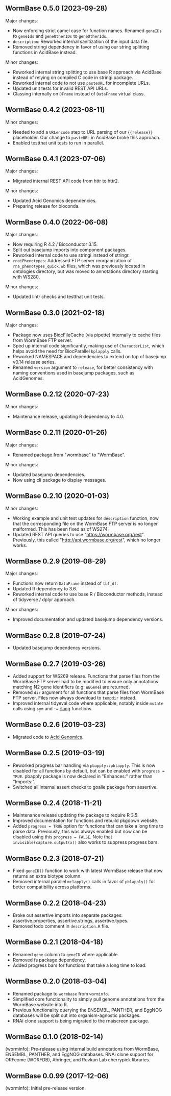 ## WormBase 0.5.0 (2023-09-28)

Major changes:

- Now enforcing strict camel case for function names. Renamed `geneIDs` to
  `geneIds` and `geneOtherIDs` to `geneOtherIds`.
- `description`: Reworked internal sanitization of the input data file.
- Removed stringi dependency in favor of using our string splitting functions
  in AcidBase instead.

Minor changes:

- Reworked internal string splitting to use base R approach via AcidBase instead
  of relying on compiled C code in stringi package.
- Reworked internal code to not use `pasteURL` for incomplete URLs.
- Updated unit tests for invalid REST API URLs.
- Classing internally on `DFrame` instead of `DataFrame` virtual class.

## WormBase 0.4.2 (2023-08-11)

Minor changes:

- Needed to add a `URLencode` step to URL parsing of our `{{release}}`
  placeholder. Our change to `pasteURL` in AcidBase broke this approach.
- Enabled testthat unit tests to run in parallel.

## WormBase 0.4.1 (2023-07-06)

Major changes:

- Migrated internal REST API code from httr to httr2.

Minor changes:

- Updated Acid Genomics dependencies.
- Preparing release for bioconda.

## WormBase 0.4.0 (2022-06-08)

Major changes:

- Now requiring R 4.2 / Bioconductor 3.15.
- Split out basejump imports into component packages.
- Reworked internal code to use stringi instead of stringr.
- `rnaiPhenotypes`: Addressed FTP server reorganization of
  `rna_phenotypes_quick.wb` files, which was previously located in ontologies
  directory, but was moved to annotations directory starting with WS280.

Minor changes:

- Updated lintr checks and testthat unit tests.

## WormBase 0.3.0 (2021-02-18)

Major changes:

- Package now uses BiocFileCache (via pipette) internally to cache files
  from WormBase FTP server.
- Sped up internal code significantly, making use of `CharacterList`, which
  helps avoid the need for BiocParallel `bplapply` calls.
- Reworked NAMESPACE and dependencies to extend on top of basejump v0.14
  release series.
- Renamed `version` argument to `release`, for better consistency with naming
  conventions used in basejump packages, such as AcidGenomes.

## WormBase 0.2.12 (2020-07-23)

Minor changes:

- Maintenance release, updating R dependency to 4.0.

## WormBase 0.2.11 (2020-01-26)

Major changes:

- Renamed package from "wormbase" to "WormBase".

Minor changes:

- Updated basejump dependencies.
- Now using cli package to display messages.

## WormBase 0.2.10 (2020-01-03)

Minor changes:

- Working example and unit test updates for `description` function, now that
  the corresponding file on the WormBase FTP server is no longer malformed.
  This has been fixed as of WS274.
- Updated REST API queries to use "https://wormbase.org/rest". Previously, this
  called "http://api.wormbase.org/rest", which no longer works.

## WormBase 0.2.9 (2019-08-29)

Major changes:

- Functions now return `DataFrame` instead of `tbl_df`.
- Updated R dependency to 3.6.
- Reworked internal code to use base R / Bioconductor methods, instead of
  tidyverse / dplyr approach.

Minor changes:

- Improved documentation and updated basejump dependency versions.

## WormBase 0.2.8 (2019-07-24)

- Updated basejump dependency versions.

## WormBase 0.2.7 (2019-03-26)

- Added support for WS269 release. Functions that parse files from the WormBase
  FTP server had to be modified to ensure only annotations matching N2 gene
  identifiers (e.g. `WBGene`) are returned.
- Removed `dir` argument for all functions that parse files from WormBase FTP
  server. Files now always download to `tempdir` instead.
- Improved internal tidyeval code where applicable, notably inside `mutate`
  calls using `sym` and `:=` [rlang][] functions.

## WormBase 0.2.6 (2019-03-23)

- Migrated code to [Acid Genomics][].

## WormBase 0.2.5 (2019-03-19)

- Reworked progress bar handling via `pbapply::pblapply`. This is now disabled
  for all functions by default, but can be enabled with `progress = TRUE`.
  pbapply package is now declared in "Enhances:" rather than "Imports:".
- Switched all internal assert checks to goalie package from assertive.

## WormBase 0.2.4 (2018-11-21)

- Maintenance release updating the package to require R 3.5.
- Improved documentation for functions and rebuild pkgdown website.
- Added `progress = TRUE` option for functions that can take a long time to
  parse data. Previously, this was always enabled but now can be disabled
  using this `progress = FALSE`. Note that `invisible(capture.output(x))` also
  works to suppress progress bars.

## WormBase 0.2.3 (2018-07-21)

- Fixed `geneID()` function to work with latest WormBase release that now
  returns an extra biotype column.
- Removed internal parallel `mclapply()` calls in favor of `pblapply()` for
  better compatibility across platforms.

## WormBase 0.2.2 (2018-04-23)

- Broke out assertive imports into separate packages: assertive.properties,
  assertive.strings, assertive.types.
- Removed todo comment in `description.R` file.

## WormBase 0.2.1 (2018-04-18)

- Renamed `gene` column to `geneID` where applicable.
- Removed fs package dependency.
- Added progress bars for functions that take a long time to load.

## WormBase 0.2.0 (2018-03-04)

- Renamed package to `wormbase` from `worminfo`.
- Simplified core functionality to simply pull genome annotations from the
  WormBase website into R.
- Previous functionality querying the ENSEMBL, PANTHER, and EggNOG databases
  will be split out into organism-agnostic packages.
- RNAi clone support is being migrated to the rnaiscreen package.

## WormBase 0.1.0 (2018-02-14)

(worminfo): Pre-release using internal build annotations from WormBase, ENSEMBL,
PANTHER, and EggNOG databases. RNAi clone support for ORFeome (WORFDB),
Ahringer, and Ruvkun Lab cherrypick libraries.

## WormBase 0.0.99 (2017-12-06)

(worminfo): Initial pre-release version.

[Acid Genomics]: https://acidgenomics.com/
[rlang]: https://rlang.r-lib.org/
